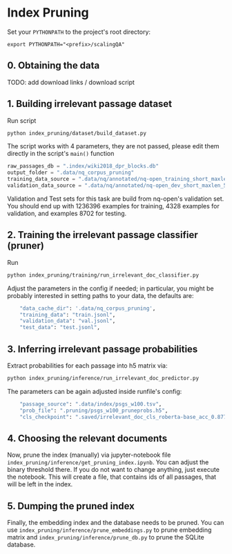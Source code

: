 # Index Pruning

Set your `PYTHONPATH` to the project's root directory:

```
export PYTHONPATH="<prefix>/scalingQA"
```

## 0. Obtaining the data

TODO: add download links / download script

## 1. Building irrelevant passage dataset

Run script

```bash
python index_pruning/dataset/build_dataset.py
````

The script works with 4 parameters, they are not passed, please edit them directly in the script's `main()` function

```python
raw_passages_db = ".index/wiki2018_dpr_blocks.db"
output_folder = ".data/nq_corpus_pruning"
training_data_source = ".data/nq/annotated/nq-open_training_short_maxlen_5_ms_with_dpr_annotation.jsonl"
validation_data_source = ".data/nq/annotated/nq-open_dev_short_maxlen_5_ms_with_dpr_annotation.jsonl"
```

Validation and Test sets for this task are build from nq-open's validation set. You should end up with 1236396 examples
for training, 4328 examples for validation, and examples 8702 for testing.

## 2. Training the irrelevant passage classifier (pruner)

Run

```bash
python index_pruning/training/run_irrelevant_doc_classifier.py
```

Adjust the parameters in the config if needed; in particular, you might be probably interested in setting paths to your
data, the defaults are:

```bash
    "data_cache_dir": '.data/nq_corpus_pruning',
    "training_data": "train.jsonl",
    "validation_data": "val.jsonl",
    "test_data": "test.jsonl",
```

## 3. Inferring irrelevant passage probabilities

Extract probabilities for each passage into h5 matrix via:

```bash
python index_pruning/inference/run_irrelevant_doc_predictor.py
```

The parameters can be again adjusted inside runfile's config:

```bash
    "passage_source": ".data/index/psgs_w100.tsv",
    "prob_file": ".pruning/psgs_w100_pruneprobs.h5",
    "cls_checkpoint": ".saved/irrelevant_doc_cls_roberta-base_acc_0.8774_2020-12-15_15:09_pcknot5.pt"
```

## 4. Choosing the relevant documents

Now, prune the index (manually) via jupyter-notebook file `index_pruning/inference/get_pruning_index.ipynb`. You can
adjust the binary threshold there. If you do not want to change anything, just execute the notebook. This will create a
file, that contains ids of all passages, that will be left in the index.

## 5. Dumping the pruned index

Finally, the embedding index and the database needs to be pruned. You can
use `index_pruning/inference/prune_embeddings.py` to prune embedding matrix and
`index_pruning/inference/prune_db.py` to prune the SQLite database.